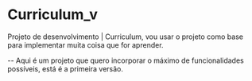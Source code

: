 # Curriculum_v
Projeto de desenvolvimento | Curriculum, vou usar o projeto como base para implementar muita coisa que for aprender.

-- Aqui é um projeto que quero incorporar o máximo de funcionalidades possíveis, está é a primeira versão.

<!-- v/001: apenas dados inseridos por mim,com quebra de linha, divisão por grid e organizado por colunas, de maneira bem estruturada. 

